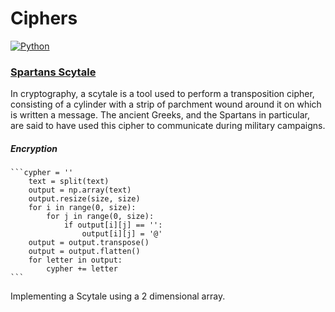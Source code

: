 # Ciphers

[![Python](https://img.shields.io/badge/Python-3.7.7-blue)](https://www.python.org/downloads/windows/)

### [Spartans Scytale](https://github.com/ans-sharma/ciphers/blob/master/spartan_scytale.py)

In cryptography, a scytale is a tool used to perform a transposition cipher, consisting of a cylinder with a strip of parchment wound around it on which is written a message. The ancient Greeks, and the Spartans in particular, are said to have used this cipher to communicate during military campaigns. 

##### Encryption
    ```cypher = ''
        text = split(text)
        output = np.array(text)
        output.resize(size, size)
        for i in range(0, size):
            for j in range(0, size):
                if output[i][j] == '':
                    output[i][j] = '@'
        output = output.transpose()
        output = output.flatten()
        for letter in output:
            cypher += letter
    ```
Implementing a Scytale using a 2 dimensional array.


